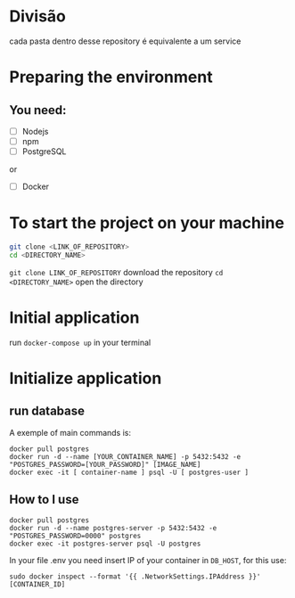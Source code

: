 # Divisão

cada pasta dentro desse repository é equivalente a um service

# Preparing the environment

## You need:

- [ ] Nodejs
- [ ] npm
- [ ] PostgreSQL

or

- [ ] Docker

# To start the project on your machine

```bash
git clone <LINK_OF_REPOSITORY>
cd <DIRECTORY_NAME>
```
`git clone LINK_OF_REPOSITORY` download the repository
`cd <DIRECTORY_NAME>` open the directory

# Initial application

run `docker-compose up` in your terminal

# Initialize application

## run database

A exemple of main commands is:

```
docker pull postgres
docker run -d --name [YOUR_CONTAINER_NAME] -p 5432:5432 -e "POSTGRES_PASSWORD=[YOUR_PASSWORD]" [IMAGE_NAME]
docker exec -it [ container-name ] psql -U [ postgres-user ]
```

## How to I use
```
docker pull postgres
docker run -d --name postgres-server -p 5432:5432 -e "POSTGRES_PASSWORD=0000" postgres
docker exec -it postgres-server psql -U postgres
```

In your file .env you need insert IP of your container in ```DB_HOST```, for this use:
```
sudo docker inspect --format '{{ .NetworkSettings.IPAddress }}' [CONTAINER_ID]
```

<!-- run `docker-compose up` in your terminal -->